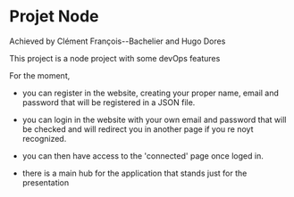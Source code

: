 # Projet Node

Achieved by Clément François--Bachelier and Hugo Dores

This project is a node project with some devOps features

For the moment, 

- you can register in the website, creating your proper name, email and password that will be registered in a JSON file.

- you can login in the website with your own email and password that will be checked and will redirect you in another page if you re noyt recognized.

- you can then have access to the 'connected' page once loged in.

- there is a main hub for the application that stands just for the presentation
